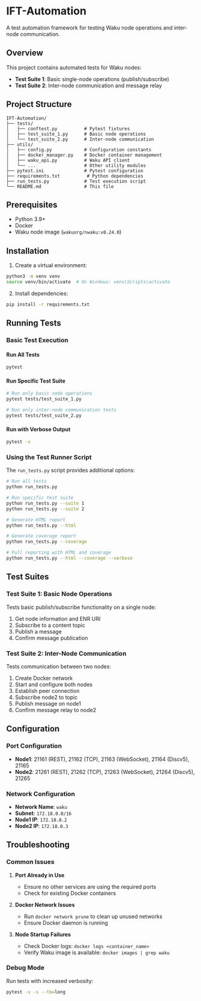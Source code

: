 # IFT-Automation

A test automation framework for testing Waku node operations and inter-node communication.

## Overview

This project contains automated tests for Waku nodes:
- **Test Suite 1**: Basic single-node operations (publish/subscribe)
- **Test Suite 2**: Inter-node communication and message relay

## Project Structure

```
IFT-Automation/
├── tests/
│   ├── conftest.py          # Pytest fixtures
│   ├── test_suite_1.py      # Basic node operations
│   └── test_suite_2.py      # Inter-node communication
├── utils/
│   ├── config.py            # Configuration constants
│   ├── docker_manager.py    # Docker container management
│   ├── waku_api.py          # Waku API client
│   └── ...                  # Other utility modules
├── pytest.ini               # Pytest configuration
├── requirements.txt          # Python dependencies
├── run_tests.py             # Test execution script
└── README.md                # This file
```

## Prerequisites

- Python 3.9+
- Docker
- Waku node image (`wakuorg/nwaku:v0.24.0`)

## Installation

1. Create a virtual environment:
```bash
python3 -m venv venv
source venv/bin/activate  # On Windows: venv\Scripts\activate
```

2. Install dependencies:
```bash
pip install -r requirements.txt
```

## Running Tests

### Basic Test Execution

#### Run All Tests
```bash
pytest
```

#### Run Specific Test Suite
```bash
# Run only basic node operations
pytest tests/test_suite_1.py

# Run only inter-node communication tests
pytest tests/test_suite_2.py
```

#### Run with Verbose Output
```bash
pytest -v
```

### Using the Test Runner Script

The `run_tests.py` script provides additional options:

```bash
# Run all tests
python run_tests.py

# Run specific test suite
python run_tests.py --suite 1
python run_tests.py --suite 2

# Generate HTML report
python run_tests.py --html

# Generate coverage report
python run_tests.py --coverage

# Full reporting with HTML and coverage
python run_tests.py --html --coverage --verbose
```

## Test Suites

### Test Suite 1: Basic Node Operations
Tests basic publish/subscribe functionality on a single node:
1. Get node information and ENR URI
2. Subscribe to a content topic
3. Publish a message
4. Confirm message publication

### Test Suite 2: Inter-Node Communication
Tests communication between two nodes:
1. Create Docker network
2. Start and configure both nodes
3. Establish peer connection
4. Subscribe node2 to topic
5. Publish message on node1
6. Confirm message relay to node2

## Configuration

### Port Configuration
- **Node1**: 21161 (REST), 21162 (TCP), 21163 (WebSocket), 21164 (Discv5), 21165
- **Node2**: 21261 (REST), 21262 (TCP), 21263 (WebSocket), 21264 (Discv5), 21265

### Network Configuration
- **Network Name**: `waku`
- **Subnet**: `172.18.0.0/16`
- **Node1 IP**: `172.18.0.2`
- **Node2 IP**: `172.18.0.3`

## Troubleshooting

### Common Issues

1. **Port Already in Use**
   - Ensure no other services are using the required ports
   - Check for existing Docker containers

2. **Docker Network Issues**
   - Run `docker network prune` to clean up unused networks
   - Ensure Docker daemon is running

3. **Node Startup Failures**
   - Check Docker logs: `docker logs <container_name>`
   - Verify Waku image is available: `docker images | grep waku`

### Debug Mode
Run tests with increased verbosity:
```bash
pytest -v -s --tb=long
```